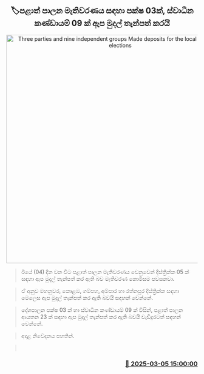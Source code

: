 <p align='center'><b><h2 align='center' title='Three parties and nine independent groups Made  deposits for the local government elections'>🏷පළාත් පාලන මැතිවරණය සඳහා පක්ෂ 03ක්, ස්වාධීන කණ්ඩායම් 09 ක් ඇප මුදල් තැන්පත් කරයි</h2></b></p>
<p align='center'><img src='https://helakuru.sgp1.cdn.digitaloceanspaces.com/esana/images/lib/election-new-thumb.jpg' width='600' alt='Three parties and nine independent groups Made  deposits for the local government elections'></p>

> ඊයේ (04) දින වන විට පළාත් පාලන මැතිවරණය වෙනුවෙන් දිස්ත්‍රික්ක 05 ක් සඳහා ඇප මුදල් තැන්පත් කර ඇති බව මැතිවරණ කොමිසම පවසනවා.

> ඒ අනුව මහනුවර, කොළඹ, ගම්පහ, අම්පාර හා රත්නපුර දිස්ත්‍රික්ක සඳහා මෙ‍ලෙස ඇප මුදල් තැන්පත් කර ඇති බවයි සඳහන් වෙන්නේ.

> දේශපාලන පක්ෂ 03 ක් හා ස්වාධීන කණ්ඩායම් 09 ක් විසින්, පළාත් පාලන ආයතන 23 ක් සඳහා ඇප මුදල් තැන්පත් කර ඇති බවයි වැඩිදුරටත් සඳහන් වෙන්නේ.

> අදාළ නිවේදනය පහතින්. 

>  



<h3 align='right'><a href='https://www.helakuru.lk/esana/p/108043/'>📅 2025-03-05 15:00:00</a></h3>
